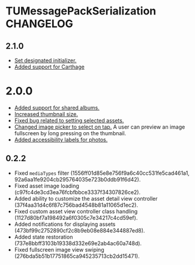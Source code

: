 # TUMessagePackSerialization CHANGELOG

## 2.1.0

- [Set designated initializer.](https://github.com/davbeck/TNKImagePickerController/commit/dfe88eb9f49963c2ed72110edd5d23b020ac73f3)
- [Added support for Carthage](https://github.com/davbeck/TNKImagePickerController/commit/13e3211dbd51e7667d38bd1ce240a869dae7b305)

# 2.0.0

- [Added support for shared albums.](https://github.com/davbeck/TNKImagePickerController/commit/c29025aadfe2a02f0ce3c0b06d3c98b47c6d1aec)
- [Increased thumbnail size.](https://github.com/davbeck/TNKImagePickerController/commit/b42add14e0d7656ea297ee08d51ec48c762715ca)
- [Fixed bug related to setting selected assets.](https://github.com/davbeck/TNKImagePickerController/commit/34e57a20fcb88dcceecf3a25da4472ef47c7d58a)
- [Changed image picker to select on tap.](https://github.com/davbeck/TNKImagePickerController/commit/89849dacd48438399efabc539f5aae39487beb42) A user can preview an image fullscreen by long pressing on the thumbnail.
- [Added accessibility labels for photos.](https://github.com/davbeck/TNKImagePickerController/commit/0c6541059e1959d2d13f72786ef3ec82cb20b21f)

## 0.2.2

- Fixed `mediaTypes` filter (1556ff01d85e8e756f9a6c40cc531fe5cad461a1, 92a6aa1fe9204cb295764035e723b0ddb91f6d42).
- Fixed asset image loading (c97fc4de3cd3ea76fcbfbbce3337f34307826ce2).
- Added ability to customize the asset detail view controller (37f4aa31d4c6f87c756bad4548b81a11065d1ec2).
- Fixed custom asset view controller class handling (1127d80bf7a198492a6f0305c7e34217c4cd59ef).
- Added notifications for displaying assets (473bf99c2752890cf2c8b9eb08e884e344887ed8).
- Added state restoration (737e8bbff3103b19338d332e69e2ab4ac60a748d).
- Fixed fullscreen image view swiping (276bda5b51b17751865ca945235713cb2dd15471).
